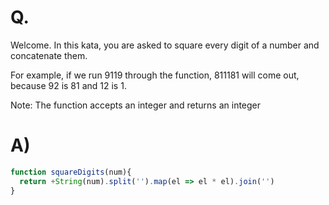 # Q.
Welcome. In this kata, you are asked to square every digit of a number and concatenate them.

For example, if we run 9119 through the function, 811181 will come out, because 92 is 81 and 12 is 1.

Note: The function accepts an integer and returns an integer

# A)
```js
function squareDigits(num){
  return +String(num).split('').map(el => el * el).join('')
}

